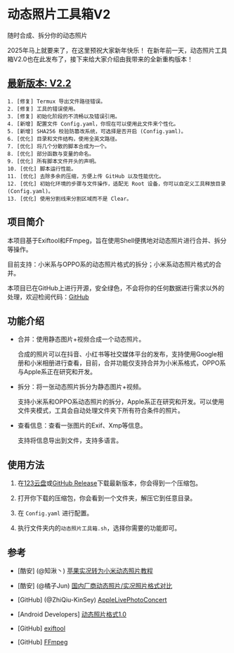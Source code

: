 # 动态照片工具箱V2

随时合成、拆分你的动态照片

2025年马上就要来了，在这里预祝大家新年快乐！
在新年前一天，动态照片工具箱V2.0也在此发布了，接下来给大家介绍由我带来的全新重构版本！

## [最新版本: V2.2](https://github.com/YuleBest/LivePhotoTools/releases/latest)

```
1. [修复] Termux 导出文件路径错误。
2. [修复] 工具的错误使用。
3. [修复] 初始化阶段的不流畅以及错误引用。
4. [新增] 配置文件 Config.yaml，你现在可以使用此文件来个性化。
5. [新增] SHA256 校验防篡改系统，可选择是否开启 (Config.yaml)。
6. [优化] 目录和文件结构，使用全英文路径。
7. [优化] 将几个分散的脚本合成为一个。
8. [优化] 部分函数与变量的命名。
9. [优化] 所有脚本文件开头的声明。
10. [优化] 脚本运行性能。
11. [优化] 去除多余的压缩，方便上传 GitHub 以及性能优化。
12. [优化] 初始化环境的步骤与文件操作，适配无 Root 设备，你可以自定义工具释放目录 (Config.yaml)。
13. [优化] 使用分割线来分割区域而不是 Clear。
```

## 项目简介

本项目基于Exiftool和FFmpeg，旨在使用Shell便携地对动态照片进行合并、拆分等操作。

目前支持：小米系与OPPO系的动态照片格式的拆分；小米系动态照片格式的合并。

本项目已在GitHub上进行开源，安全绿色，不会将你的任何数据进行需求以外的处理，欢迎检阅代码：[GitHub](https://github.com/YuleBest/LivePhotoTools)

## 功能介绍

- 合并：使用静态图片+视频合成一个动态照片。

    合成的照片可以在抖音、小红书等社交媒体平台的发布，支持使用Google相册和小米相册进行查看，目前，合并功能仅支持合并为小米系格式，OPPO系与Apple系正在研究和开发。

- 拆分：将一张动态照片拆分为静态图片+视频。

    支持小米系和OPPO系动态照片的拆分，Apple系正在研究和开发。可以使用文件夹模式，工具会自动处理文件夹下所有符合条件的照片。

- 查看信息：查看一张图片的Exif、Xmp等信息。

    支持将信息导出到文件，支持多语言。

## 使用方法

1. 在[123云盘](https://www.123684.com/s/iBeVVv-yNHV)或[GitHub Release](https://github.com/YuleBest/LivePhotoTools)下载最新版本，你会得到一个压缩包。

2. 打开你下载的压缩包，你会看到一个文件夹，解压它到任意目录。

3. 在 `Config.yaml` 进行配置。

4. 执行文件夹内的`动态照片工具箱.sh`，选择你需要的功能即可。

## 参考

- [酷安] (@知湫丶) [苹果实况转为小米动态照片教程](https://www.coolapk.com/feed/61563333)

- [酷安] (@橘子Jun) [国内厂商动态照片/实况照片格式对比](https://www.coolapk.com/feed/61209226)

- [GitHub] (@ZhiQiu-KinSey) [AppleLivePhotoConcert](https://github.com/ZhiQiu-Kinsey/AppleLivePhotoConvert)

- [Android Developers] [动态照片格式1.0](https://developer.android.com/media/platform/motion-photo-format?hl=zh-cn)

- [GitHub] [exiftool](https://github.com/exiftool/exiftool)

- [GitHub] [FFmpeg](https://github.com/FFmpeg/FFmpeg)